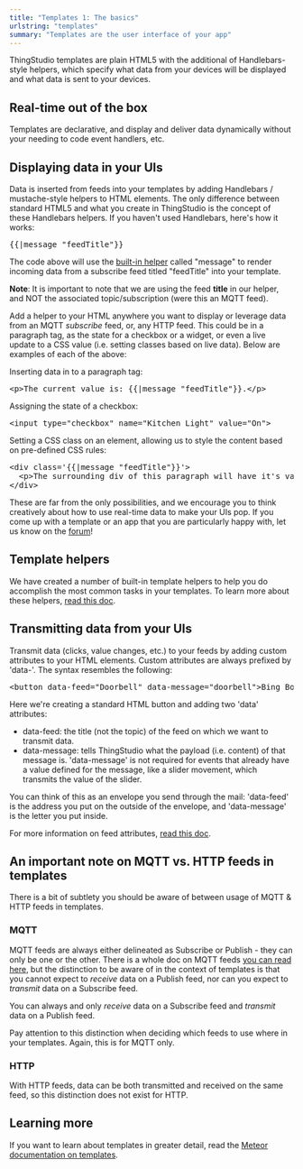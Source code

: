 ```yaml
---
title: "Templates 1: The basics"
urlstring: "templates"
summary: "Templates are the user interface of your app"
---
```


ThingStudio templates are plain HTML5 with the additional of Handlebars-style helpers, which specify what data from your devices will be displayed and what data is sent to your devices.

## Real-time out of the box
Templates are declarative, and display and deliver data dynamically without your needing to code event handlers, etc.

## Displaying data in your UIs
Data is inserted from feeds into your templates by adding Handlebars / mustache-style helpers to HTML elements. The only difference between standard HTML5 and what you create in ThingStudio is the concept of these Handlebars helpers. If you haven't used Handlebars, here's how it works:

<pre>
{{|message "feedTitle"}}
</pre>

The code above will use the [built-in helper](/docs/template-helpers-reference) called "message" to render incoming data from a subscribe feed titled "feedTitle" into your template.

**Note**: It is important to note that we are using the feed **title** in our helper, and NOT the associated topic/subscription (were this an MQTT feed).

Add a helper to your HTML anywhere you want to display or leverage data from an MQTT _subscribe_ feed, or, any HTTP feed. This could be in a paragraph tag, as the state for a checkbox or a widget, or even a live update to a CSS value (i.e. setting classes based on live data). Below are examples of each of the above:

Inserting data in to a paragraph tag:
<pre>
&lt;p&gt;The current value is: {{|message "feedTitle"}}.&lt;/p&gt;
</pre>

Assigning the state of a checkbox:
<pre>
&lt;input type="checkbox" name="Kitchen Light" value="On"&gt;
</pre>

Setting a CSS class on an element, allowing us to style the content based on pre-defined CSS rules:
<pre>
&lt;div class='{{|message "feedTitle"}}'&gt;
  &lt;p&gt;The surrounding div of this paragraph will have it's value set by a helper.&lt;/p&gt;
&lt;/div&gt;
</pre>

These are far from the only possibilities, and we encourage you to think creatively about how to use real-time data to make your UIs pop. If you come up with a template or an app that you are particularly happy with, let us know on the [forum](http://forum.thingstud.io/)!

## Template helpers
We have created a number of built-in template helpers to help you do accomplish the most common tasks in your templates. To learn more about these helpers, [read this doc](/docs/template-helpers-reference).

## Transmitting data from your UIs
Transmit data (clicks, value changes, etc.) to your feeds by adding custom attributes to your HTML elements. Custom attributes are always prefixed by 'data-'. The syntax resembles the following:

<pre>
&lt;button data-feed="Doorbell" data-message="doorbell"&gt;Bing Bong&lt;/button&gt;
</pre>

Here we're creating a standard HTML button and adding two 'data' attributes:

* data-feed: the title (not the topic) of the feed on which we want to transmit data.
* data-message: tells ThingStudio what the payload (i.e. content) of that message is. 'data-message' is not required for events that already have a value defined for the message, like a slider movement, which transmits the value of the slider.

You can think of this as an envelope you send through the mail: 'data-feed' is the address you put on the outside of the envelope, and 'data-message' is the letter you put inside.

For more information on feed attributes, [read this doc](/docs/attributes-reference).

## An important note on MQTT vs. HTTP feeds in templates
There is a bit of subtlety you should be aware of between usage of MQTT & HTTP feeds in templates.

### MQTT
MQTT feeds are always either delineated as Subscribe or Publish - they can only be one or the other. There is a whole doc on MQTT feeds [you can read here](/docs/mqtt-connections-and-feeds), but the distinction to be aware of in the context of templates is that you cannot expect to _receive_ data on a Publish feed, nor can you expect to _transmit_ data on a Subscribe feed.

You can always and only _receive_ data on a Subscribe feed and _transmit_ data on a Publish feed.

Pay attention to this distinction when deciding which feeds to use where in your templates. Again, this is for MQTT only.

### HTTP
With HTTP feeds, data can be both transmitted and received on the same feed, so this distinction does not exist for HTTP.

## Learning more
If you want to learn about templates in greater detail, read the [Meteor documentation on templates](http://docs.meteor.com/#/basic/defining-templates).
